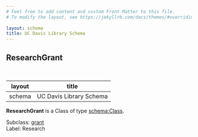 ```yaml
---
# Feel free to add content and custom Front Matter to this file.
# To modify the layout, see https://jekyllrb.com/docs/themes/#overriding-theme-defaults
        
layout: schema
title: UC Davis Library Schema
---
```

## ResearchGrant
<br />

| layout| title |
| ------------- |-------------|
| schema     | UC Davis Library Schema     |

**ResearchGrant** is a Class of type [schema:Class](http://schema.org/Class). <br /> 

Subclass: [grant](http://schema.library.ucdavis.edu/grant)<br /> Label: Research<br /> 
